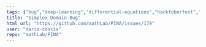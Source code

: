 ```yaml
---
tags: ["bug","deep-learning","differential-equations","hacktoberfest","high-priority","lightining","machine-learning","modeling","neural-network","ode","pde","physics-informed","physics-informed-neural-networks","pinn","python","pytorch","v0.1"]
title: "Simplex Domain Bug"
html_url: "https://github.com/mathLab/PINA/issues/179"
user: "dario-coscia"
repo: "mathLab/PINA"
---
```


